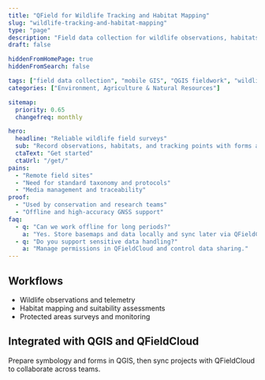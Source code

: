 ```yaml
---
title: "QField for Wildlife Tracking and Habitat Mapping"
slug: "wildlife-tracking-and-habitat-mapping"
type: "page"
description: "Field data collection for wildlife observations, habitats, and tracking studies with mobile GIS."
draft: false

hiddenFromHomePage: true
hiddenFromSearch: false

tags: ["field data collection", "mobile GIS", "QGIS fieldwork", "wildlife", "habitat mapping", "tracking"]
categories: ["Environment, Agriculture & Natural Resources"]

sitemap:
  priority: 0.65
  changefreq: monthly

hero:
  headline: "Reliable wildlife field surveys"
  sub: "Record observations, habitats, and tracking points with forms and photo evidence."
  ctaText: "Get started"
  ctaUrl: "/get/"
pains:
  - "Remote field sites"
  - "Need for standard taxonomy and protocols"
  - "Media management and traceability"
proof:
  - "Used by conservation and research teams"
  - "Offline and high-accuracy GNSS support"
faq:
  - q: "Can we work offline for long periods?"
    a: "Yes. Store basemaps and data locally and sync later via QFieldCloud."
  - q: "Do you support sensitive data handling?"
    a: "Manage permissions in QFieldCloud and control data sharing."
---
```


## Workflows
- Wildlife observations and telemetry  
- Habitat mapping and suitability assessments  
- Protected areas surveys and monitoring

## Integrated with QGIS and QFieldCloud
Prepare symbology and forms in QGIS, then sync projects with QFieldCloud to collaborate across teams.
